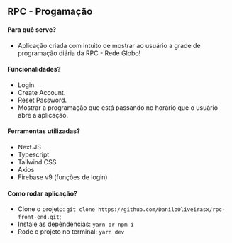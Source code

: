 ## RPC - Progamação

#### Para quê serve?
- Aplicação criada com intuito de mostrar ao usuário a grade de programação diária da RPC - Rede Globo!

#### Funcionalidades?
- Login.
- Create Account.
- Reset Password.
- Mostrar a programação que está passando no horário que o usuário abre a aplicação.

#### Ferramentas utilizadas?
- Next.JS
- Typescript
- Tailwind CSS
- Axios
- Firebase v9 (funções de login)

#### Como rodar aplicação?
- Clone o projeto: `git clone https://github.com/DaniloOliveirasx/rpc-front-end.git`;
- Instale as depêndencias: `yarn or npm i`
- Rode o projeto no terminal: `yarn dev`
